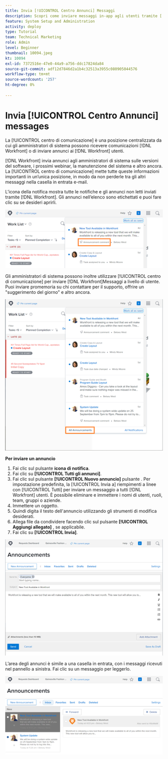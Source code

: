 ```yaml
---
title: Invia [!UICONTROL Centro Annunci] Messaggi
description: Scopri come inviare messaggi in-app agli utenti tramite [!UICONTROL centro di comunicazione].
feature: System Setup and Administration
activity: deploy
type: Tutorial
team: Technical Marketing
role: Admin
level: Beginner
thumbnail: 10094.jpeg
kt: 10094
exl-id: 7372516e-47e0-44a9-a756-ddc17824da84
source-git-commit: adf12d7846d2a1b4c32513a3955c080905044576
workflow-type: tm+mt
source-wordcount: '257'
ht-degree: 0%

---
```


<!---
this has the same content as the system administrator notification setup and mangement section of the email and inapp notificiations learning path
--->

# Invia [!UICONTROL Centro Annunci] messages

La [!UICONTROL centro di comunicazione] è una posizione centralizzata da cui gli amministratori di sistema possono ricevere comunicazioni [!DNL Workfront] o di inviare annunci ai [!DNL Workfront] utenti.

[!DNL Workfront] invia annunci agli amministratori di sistema sulle versioni del software, i prossimi webinar, la manutenzione del sistema e altro ancora. La [!UICONTROL centro di comunicazione] mette tutte queste informazioni importanti in un’unica posizione, in modo da non perderle tra gli altri messaggi nella casella in entrata e-mail.

L’icona della notifica mostra tutte le notifiche e gli annunci non letti inviati tramite [!DNL Workfront]. Gli annunci nell’elenco sono etichettati e puoi fare clic su se desideri aprirli.

![Annuncio nell&#39;elenco dei messaggi sotto l&#39;icona delle notifiche](assets/admin-fund-announcements-1.png)

Gli amministratori di sistema possono inoltre utilizzare [!UICONTROL centro di comunicazione] per inviare [!DNL Workfront]Messaggi a livello di utente. Puoi inviare promemoria su chi contattare per il supporto, offrire un &quot;suggerimento del giorno&quot; e altro ancora.

![[!UICONTROL Tutti gli annunci] collegamento](assets/admin-fund-announcements-2.png)

**Per inviare un annuncio**

1. Fai clic sul pulsante **icona di notifica**.
1. Fai clic su **[!UICONTROL Tutti gli annunci]**.
1. Fai clic sul pulsante **[!UICONTROL Nuovo annuncio]** pulsante . Per impostazione predefinita, la [!UICONTROL Invia a] riempimenti a linee con [!UICONTROL Tutti] per inviare un messaggio a tutti [!DNL Workfront] utenti. È possibile eliminare e immettere i nomi di utenti, ruoli, team, gruppi o aziende.
1. Immettere un oggetto.
1. Quindi digita il testo dell&#39;annuncio utilizzando gli strumenti di modifica desiderati.
1. Allega file da condividere facendo clic sul pulsante **[!UICONTROL Aggiungi allegato]** , se applicabile.
1. Fai clic su **[!UICONTROL Invia]**.

![Scrittura di un annuncio sul [!UICONTROL Annunci] page](assets/admin-fund-announcements-3.png)

L’area degli annunci è simile a una casella in entrata, con i messaggi ricevuti nel pannello a sinistra. Fai clic su un messaggio per leggerlo.

![Pagina Annunci](assets/admin-fund-announcements-4.png)
